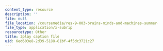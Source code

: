 ```yaml
---
content_type: resource
description: ''
file: null
file_location: /coursemedia/res-9-003-brains-minds-and-machines-summer-course-summer-2015/6ed603e82d39518881bf4f5dc3721c27_vmE4N0m67AA.vtt
file_type: application/x-subrip
resourcetype: Other
title: 3play caption file
uid: 6ed603e8-2d39-5188-81bf-4f5dc3721c27
---
```

